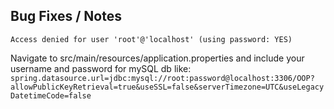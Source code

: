 ## Bug Fixes / Notes

`Access denied for user 'root'@'localhost' (using password: YES)`

Navigate to src/main/resources/application.properties and include your username and password for mySQL db like: 
`spring.datasource.url=jdbc:mysql://root:password@localhost:3306/OOP?allowPublicKeyRetrieval=true&useSSL=false&serverTimezone=UTC&useLegacyDatetimeCode=false
`
